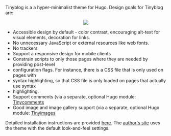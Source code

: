 Tinyblog is a a hyper-minimalist theme for Hugo. Design goals for Tinyblog are:

<p align="center">
  <a href="https://raw.githubusercontent.com/marcus0x62/tinyblog/main/screenshot.png"><img src="https://raw.githubusercontent.com/marcus0x62/tinyblog/main/tn.png" /></a>
</p>

* Accessible design by default - color contrast, encouraging alt-text for visual elements,
decoration for links.
* No unnecessary JavaScript or external resources like web fonts.
* No trackers
* Support a responsive design for mobile clients
* Constrain scripts to only those pages where they are needed by providing post-level
* configuration flags. For instance, there is a CSS file that is only used on pages with
* syntax highlighting, so that CSS file is only loaded on pages that actually use syntax
* highlighting.
* Support comments (via a separate, optional Hugo module:
[Tinycomments](https://marcusb.org/hacks/tinycomments.html)
* Good image and image gallery support (via a separate, optional Hugo module:
[Tinyimages](https://marcusb.org/hacks/tinyimages.html)

Detailed installation instructions are provided
[here](https://marcusb.org/hacks/tinyblog.html).  The [author's site](https://marcusb.org)
uses the theme with the default look-and-feel settings.
